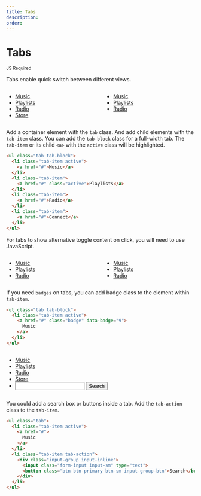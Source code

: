 ```yaml
---
title: Tabs
description: 
order: 
---
```


# Tabs

<small class="label label-secondary">JS Required</small>

Tabs enable quick switch between different views.

<div class="vp-raw docs-demo columns">
  <div class="column col-6 col-sm-12">
    <ul class="tab">
      <li class="tab-item active"><a href="#tabs">Music</a></li>
      <li class="tab-item"><a href="#tabs">Playlists</a></li>
      <li class="tab-item"><a href="#tabs">Radio</a></li>
      <li class="tab-item"><a href="#tabs">Store</a></li>
    </ul>
  </div>
  <div class="column col-6 col-sm-12">
    <ul class="tab tab-block">
      <li class="tab-item active"><a href="#tabs">Music</a></li>
      <li class="tab-item"><a href="#tabs">Playlists</a></li>
      <li class="tab-item"><a href="#tabs">Radio</a></li>
    </ul>
  </div>
</div>

Add a container element with the `tab` class. And add child elements with the `tab-item` class. You can add the `tab-block` class for a full-width tab. The `tab-item` or its child `<a>` with the `active` class will be highlighted.

```html
<ul class="tab tab-block">
  <li class="tab-item active">
    <a href="#">Music</a>
  </li>
  <li class="tab-item">
    <a href="#" class="active">Playlists</a>
  </li>
  <li class="tab-item">
    <a href="#">Radio</a>
  </li>
  <li class="tab-item">
    <a href="#">Connect</a>
  </li>
</ul>
```

For tabs to show alternative toggle content on click, you will need to use JavaScript.

<div class="vp-raw docs-demo columns">
  <div class="column col-sm-12">
    <ul class="tab">
      <li class="tab-item active"><a class="badge" href="#tabs" data-badge="999">Music</a></li>
      <li class="tab-item"><a href="#tabs">Playlists</a></li>
      <li class="tab-item"><a href="#tabs">Radio</a></li>
    </ul>
  </div>
  <div class="column col-sm-12">
    <ul class="tab tab-block">
      <li class="tab-item active"><a class="badge" href="#tabs" data-badge="9">Music</a></li>
      <li class="tab-item"><a class="badge" href="#tabs" data-badge="99">Playlists</a></li>
      <li class="tab-item"><a href="#tabs">Radio</a></li>
    </ul>
  </div>
</div>

If you need `badges` on tabs, you can add badge class to the element within `tab-item`.

```html
<ul class="tab tab-block">
  <li class="tab-item active">
    <a href="#" class="badge" data-badge="9">
      Music
    </a>
  </li>
</ul>
```

<div class="vp-raw docs-demo columns">
  <div class="column col-12">
    <ul class="tab">
      <li class="tab-item active"><a href="#tab-1">Music<span class="btn btn-clear"></span></a></li>
      <li class="tab-item"><a href="#tab-2">Playlists</a></li>
      <li class="tab-item"><a href="#tab-3">Radio</a></li>
      <li class="tab-item"><a href="#tab-4">Store</a></li>
      <li class="tab-item tab-action">
        <div class="input-group input-inline">
          <input class="form-input input-sm" type="text">
          <button class="btn btn-primary btn-sm input-group-btn">Search</button>
        </div>
      </li>
    </ul>
  </div>
</div>

You could add a search box or buttons inside a tab. Add the `tab-action` class to the `tab-item`.

```html
<ul class="tab">
  <li class="tab-item active">
    <a href="#">
      Music
    </a>
  </li>
  <li class="tab-item tab-action">
    <div class="input-group input-inline">
      <input class="form-input input-sm" type="text">
      <button class="btn btn-primary btn-sm input-group-btn">Search</button>
    </div>
  </li>
</ul>
```

<!-- @see https://github.com/spectre-org/spectre-docs/issues/17 -->
